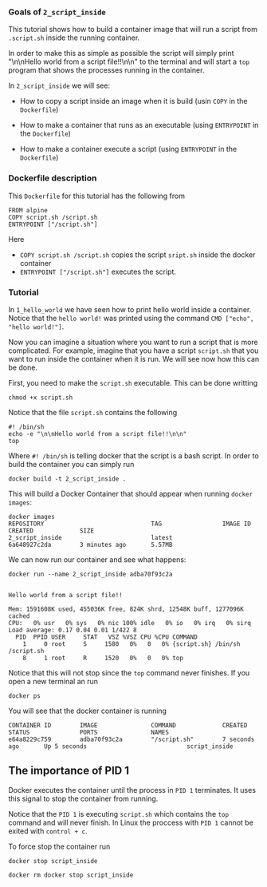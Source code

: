 
### Goals of `2_script_inside`

This tutorial shows how to build a container image that will run a script from `.script.sh` inside the running container.

In order to make this as simple as possible the script will simply print "\n\nHello world from a script file!!\n\n" 
to the terminal and will start a `top` program that shows the processes running in the container.

In `2_script_inside` we will see:

- How to copy a script inside an image when it is build (usin `COPY` in the `Dockerfile`)

- How to make a container that runs as an executable (using `ENTRYPOINT` in the `Dockerfile`)

- How to make a container execute a script (using `ENTRYPOINT` in the `Dockerfile`)

  

### Dockerfile description

This `Dockerfile` for this tutorial has the following from 

```
FROM alpine
COPY script.sh /script.sh
ENTRYPOINT ["/script.sh"]
```

Here 

-  `COPY script.sh /script.sh`  copies the script `sript.sh` inside the docker container
- `ENTRYPOINT ["/script.sh"]`  executes the script. 



### Tutorial

In `1_hello_world` we have seen how to print hello world inside a container.
Notice that the `hello world!` was printed using the command `CMD ["echo", "hello world!"]`. 

Now you can imagine a situation where you want to run a script that is more complicated. For example, imagine that you have a script  `script.sh` that you want to run inside the container when it is run. We will see now how this can be done.

First, you need to make the `script.sh` executable.  This can be done writting

```
chmod +x script.sh
```

Notice that the file `script.sh` contains the following

```
#! /bin/sh
echo -e "\n\nHello world from a script file!!\n\n"
top
```

Where `#! /bin/sh` is telling docker that the script is a bash script. In order to build the container you can simply run

```
docker build -t 2_script_inside .
```

This will build a Docker Container that should appear when running `docker images`:  

```
docker images
REPOSITORY                              TAG                 IMAGE ID            CREATED             SIZE
2_script_inside                         latest              6a648927c2da        3 minutes ago       5.57MB
```

We can now run our container and see what happens:

```
docker run --name 2_script_inside adba70f93c2a


Hello world from a script file!!

Mem: 1591608K used, 455036K free, 824K shrd, 12548K buff, 1277096K cached
CPU:   0% usr   0% sys   0% nic 100% idle   0% io   0% irq   0% sirq
Load average: 0.17 0.04 0.01 1/422 8
  PID  PPID USER     STAT   VSZ %VSZ CPU %CPU COMMAND
    1     0 root     S     1580   0%   0   0% {script.sh} /bin/sh /script.sh
    8     1 root     R     1520   0%   0   0% top

```

Notice that this will not stop since the `top` command never finishes. If you open a new terminal an run 

```
docker ps
```

You will see that the docker container is running

```
CONTAINER ID        IMAGE               COMMAND             CREATED             STATUS              PORTS               NAMES
e64a8229c759        adba70f93c2a        "/script.sh"        7 seconds ago       Up 5 seconds                            script_inside
```


## The importance of PID 1

Docker executes the container until the process in `PID 1` terminates. It uses this signal to stop the container from running.

Notice that the `PID 1` is executing `script.sh` which contains the `top` command and will never finish.
In Linux the proccess with `PID 1` cannot be exited with `control + c`. 

To force stop the container run 
```
docker stop script_inside
```


```
docker rm docker stop script_inside
```